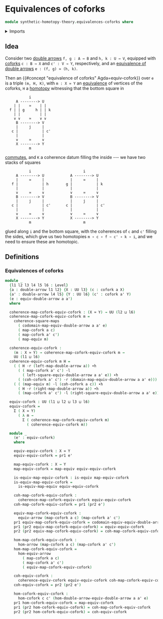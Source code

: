# Equivalences of coforks

```agda
module synthetic-homotopy-theory.equivalences-coforks where
```

<details><summary>Imports</summary>

```agda
open import foundation.commuting-squares-of-maps
open import foundation.dependent-pair-types
open import foundation.double-arrows
open import foundation.equivalences
open import foundation.equivalences-arrows
open import foundation.equivalences-double-arrows
open import foundation.homotopies
open import foundation.morphisms-arrows
open import foundation.universe-levels
open import foundation.whiskering-homotopies-composition

open import synthetic-homotopy-theory.coforks
open import synthetic-homotopy-theory.morphisms-coforks
```

</details>

## Idea

Consider two [double arrows](foundation.double-arrows.md) `f, g : A → B` and
`h, k : U → V`, equipped with [coforks](synthetic-homotopy-theory.coforks.md)
`c : B → X` and `c' : V → Y`, respectively, and an
[equivalence of double arrows](foundation.equivalences-double-arrows.md)
`e : (f, g) ≃ (h, k)`.

Then an {{#concept "equivalence of coforks" Agda=equiv-cofork}} over `e` is a
triple `(m, H, K)`, with `m : X ≃ Y` an
[equivalence](foundation-core.equivalences.md) of vertices of the coforks, `H` a
[homotopy](foundation-core.homotopies.md) witnessing that the bottom square in

```text
           i
     A --------> U
    | |    ≃    | |
  f | | g     h | | k
    | |         | |
    ∨ ∨    ≃    ∨ ∨
     B --------> V
     |     j     |
   c |           | c'
     |           |
     ∨     ≃     ∨
     X --------> Y
           m
```

[commutes](foundation-core.commuting-squares-of-maps.md), and `K` a coherence
datum filling the inside --- we have two stacks of squares

```text
           i                        i
     A --------> U            A --------> U
     |     ≃     |            |     ≃     |
   f |           | h        g |           | k
     |           |            |           |
     ∨     ≃     ∨            ∨     ≃     ∨
     B --------> V            B --------> V
     |     j     |            |     j     |
   c |           | c'       c |           | c'
     |           |            |           |
     ∨     ≃     ∨            ∨     ≃     ∨
     X --------> Y            X --------> Y
           m                        m
```

glued along `i` and the bottom square, with the coherences of `c` and `c'`
filling the sides, which give us two homotopies `m ∘ c ∘ f ~ c' ∘ k ∘ i`, and we
need to ensure these are homotopic.

## Definitions

### Equivalences of coforks

```agda
module _
  {l1 l2 l3 l4 l5 l6 : Level}
  {a : double-arrow l1 l2} {X : UU l3} (c : cofork a X)
  {a' : double-arrow l4 l5} {Y : UU l6} (c' : cofork a' Y)
  (e : equiv-double-arrow a a')
  where

  coherence-map-cofork-equiv-cofork : (X ≃ Y) → UU (l2 ⊔ l6)
  coherence-map-cofork-equiv-cofork m =
    coherence-square-maps
      ( codomain-map-equiv-double-arrow a a' e)
      ( map-cofork a c)
      ( map-cofork a' c')
      ( map-equiv m)

  coherence-equiv-cofork :
    (m : X ≃ Y) → coherence-map-cofork-equiv-cofork m →
    UU (l1 ⊔ l6)
  coherence-equiv-cofork m H =
    ( ( H ·r (left-map-double-arrow a)) ∙h
      ( ( map-cofork a' c') ·l
        ( left-square-equiv-double-arrow a a' e)) ∙h
      ( (coh-cofork a' c') ·r (domain-map-equiv-double-arrow a a' e))) ~
    ( ( (map-equiv m) ·l (coh-cofork a c)) ∙h
      ( H ·r (right-map-double-arrow a)) ∙h
      ( (map-cofork a' c') ·l (right-square-equiv-double-arrow a a' e)))

  equiv-cofork : UU (l1 ⊔ l2 ⊔ l3 ⊔ l6)
  equiv-cofork =
    Σ ( X ≃ Y)
      ( λ m →
        Σ ( coherence-map-cofork-equiv-cofork m)
          ( coherence-equiv-cofork m))

  module _
    (e' : equiv-cofork)
    where

    equiv-equiv-cofork : X ≃ Y
    equiv-equiv-cofork = pr1 e'

    map-equiv-cofork : X → Y
    map-equiv-cofork = map-equiv equiv-equiv-cofork

    is-equiv-map-equiv-cofork : is-equiv map-equiv-cofork
    is-equiv-map-equiv-cofork =
      is-equiv-map-equiv equiv-equiv-cofork

    coh-map-cofork-equiv-cofork :
      coherence-map-cofork-equiv-cofork equiv-equiv-cofork
    coh-map-cofork-equiv-cofork = pr1 (pr2 e')

    equiv-map-cofork-equiv-cofork :
      equiv-arrow (map-cofork a c) (map-cofork a' c')
    pr1 equiv-map-cofork-equiv-cofork = codomain-equiv-equiv-double-arrow a a' e
    pr1 (pr2 equiv-map-cofork-equiv-cofork) = equiv-equiv-cofork
    pr2 (pr2 equiv-map-cofork-equiv-cofork) = coh-map-cofork-equiv-cofork

    hom-map-cofork-equiv-cofork :
      hom-arrow (map-cofork a c) (map-cofork a' c')
    hom-map-cofork-equiv-cofork =
      hom-equiv-arrow
        ( map-cofork a c)
        ( map-cofork a' c')
        ( equiv-map-cofork-equiv-cofork)

    coh-equiv-cofork :
      coherence-equiv-cofork equiv-equiv-cofork coh-map-cofork-equiv-cofork
    coh-equiv-cofork = pr2 (pr2 e')

    hom-cofork-equiv-cofork :
      hom-cofork c c' (hom-double-arrow-equiv-double-arrow a a' e)
    pr1 hom-cofork-equiv-cofork = map-equiv-cofork
    pr1 (pr2 hom-cofork-equiv-cofork) = coh-map-cofork-equiv-cofork
    pr2 (pr2 hom-cofork-equiv-cofork) = coh-equiv-cofork
```
